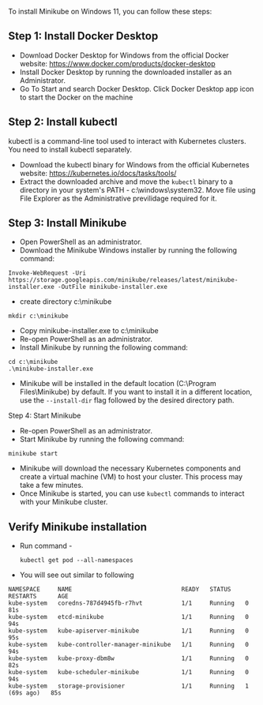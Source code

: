 
To install Minikube on Windows 11, you can follow these steps:


## Step 1: Install Docker Desktop

- Download Docker Desktop for Windows from the official Docker website: https://www.docker.com/products/docker-desktop
- Install Docker Desktop by running the downloaded installer as an Administrator.
- Go To Start and search Docker Desktop. Click Docker Desktop app icon to start the Docker on the machine 


## Step 2: Install kubectl
kubectl is a command-line tool used to interact with Kubernetes clusters. You need to install kubectl separately.

- Download the kubectl binary for Windows from the official Kubernetes website: https://kubernetes.io/docs/tasks/tools/
- Extract the downloaded archive and move the `kubectl` binary to a directory in your system's PATH - c:\windows\system32. Move file using File Explorer as the Administrative previlidage required for it.

## Step 3: Install Minikube
- Open PowerShell as an administrator.
- Download the Minikube Windows installer by running the following command:
```
Invoke-WebRequest -Uri https://storage.googleapis.com/minikube/releases/latest/minikube-installer.exe -OutFile minikube-installer.exe
```
- create directory c:\minikube
```
mkdir c:\minikube
```
- Copy minikube-installer.exe to c:\minikube 
- Re-open PowerShell as an administrator.
- Install Minikube by running the following command:
```
cd c:\minikube
.\minikube-installer.exe
```
- Minikube will be installed in the default location (C:\Program Files\Minikube) by default. If you want to install it in a different location, use the `--install-dir` flag followed by the desired directory path.

Step 4: Start Minikube
- Re-open PowerShell as an administrator.
- Start Minikube by running the following command:
```
minikube start
```
- Minikube will download the necessary Kubernetes components and create a virtual machine (VM) to host your cluster. This process may take a few minutes.
- Once Minikube is started, you can use `kubectl` commands to interact with your Minikube cluster.

## Verify Minikube installation

 - Run command - 
   ```
   kubectl get pod --all-namespaces
   ```
 - You will see out similar to following
 ```
 NAMESPACE     NAME                               READY   STATUS    RESTARTS      AGE
kube-system   coredns-787d4945fb-r7hvt           1/1     Running   0             81s
kube-system   etcd-minikube                      1/1     Running   0             94s
kube-system   kube-apiserver-minikube            1/1     Running   0             95s
kube-system   kube-controller-manager-minikube   1/1     Running   0             94s
kube-system   kube-proxy-dbm8w                   1/1     Running   0             82s
kube-system   kube-scheduler-minikube            1/1     Running   0             94s
kube-system   storage-provisioner                1/1     Running   1 (69s ago)   85s
```
